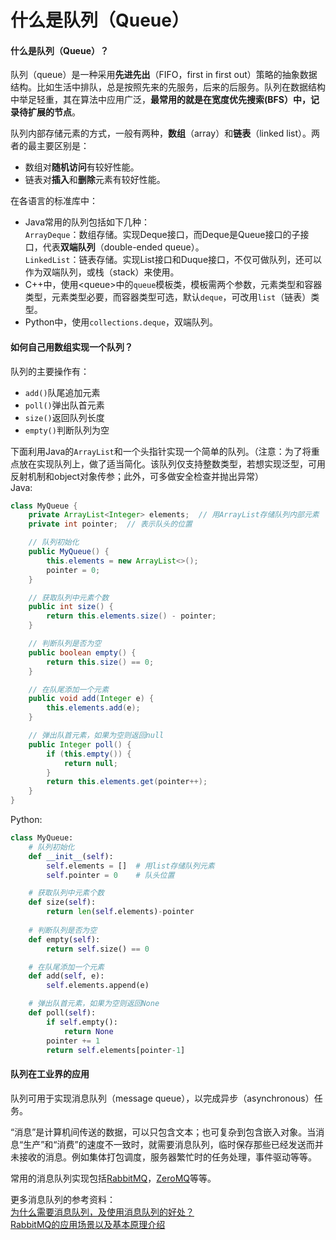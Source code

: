 # 什么是队列（Queue）

#### 什么是队列（Queue）？

队列（queue）是一种采用**先进先出**（FIFO，first in first out）策略的抽象数据结构。比如生活中排队，总是按照先来的先服务，后来的后服务。队列在数据结构中举足轻重，其在算法中应用广泛，**最常用的就是在宽度优先搜索(BFS）中，记录待扩展的节点**。

队列内部存储元素的方式，一般有两种，**数组**（array）和**链表**（linked list）。两者的最主要区别是：

* 数组对**随机访问**有较好性能。
* 链表对**插入**和**删除**元素有较好性能。

在各语言的标准库中：

* Java常用的队列包括如下几种：\
  `ArrayDeque`：数组存储。实现Deque接口，而Deque是Queue接口的子接口，代表**双端队列**（double-ended queue）。\
  `LinkedList`：链表存储。实现List接口和Duque接口，不仅可做队列，还可以作为双端队列，或栈（stack）来使用。
* C++中，使用\<queue>中的`queue`模板类，模板需两个参数，元素类型和容器类型，元素类型必要，而容器类型可选，默认`deque`，可改用`list`（链表）类型。
* Python中，使用`collections.deque`，双端队列。

#### 如何自己用数组实现一个队列？

队列的主要操作有：

* `add()`队尾追加元素
* `poll()`弹出队首元素
* `size()`返回队列长度
* `empty()`判断队列为空

下面利用Java的`ArrayList`和一个头指针实现一个简单的队列。（注意：为了将重点放在实现队列上，做了适当简化。该队列仅支持整数类型，若想实现泛型，可用反射机制和object对象传参；此外，可多做安全检查并抛出异常）\
Java:

```java
class MyQueue {
    private ArrayList<Integer> elements;  // 用ArrayList存储队列内部元素
    private int pointer;  // 表示队头的位置

    // 队列初始化
    public MyQueue() {
        this.elements = new ArrayList<>();
        pointer = 0;
    }

    // 获取队列中元素个数
    public int size() {
        return this.elements.size() - pointer;
    }

    // 判断队列是否为空
    public boolean empty() {
        return this.size() == 0;
    }

    // 在队尾添加一个元素
    public void add(Integer e) {
        this.elements.add(e);
    }

    // 弹出队首元素，如果为空则返回null
    public Integer poll() {
        if (this.empty()) {
            return null;
        }
        return this.elements.get(pointer++);
    }
}
```

Python:

```python
class MyQueue:
    # 队列初始化
    def __init__(self):
        self.elements = []  # 用list存储队列元素
        self.pointer = 0    # 队头位置

    # 获取队列中元素个数
    def size(self):
        return len(self.elements)-pointer
    
    # 判断队列是否为空
    def empty(self):
        return self.size() == 0

    # 在队尾添加一个元素
    def add(self, e):
        self.elements.append(e)

    # 弹出队首元素，如果为空则返回None
    def poll(self):
        if self.empty():
            return None
        pointer += 1
        return self.elements[pointer-1]
```

#### 队列在工业界的应用

队列可用于实现消息队列（message queue），以完成异步（asynchronous）任务。

“消息”是计算机间传送的数据，可以只包含文本；也可复杂到包含嵌入对象。当消息“生产”和“消费”的速度不一致时，就需要消息队列，临时保存那些已经发送而并未接收的消息。例如集体打包调度，服务器繁忙时的任务处理，事件驱动等等。

常用的消息队列实现包括[RabbitMQ](http://www.rabbitmq.com)，[ZeroMQ](http://zeromq.org)等等。

更多消息队列的参考资料：\
[为什么需要消息队列，及使用消息队列的好处？](https://blog.csdn.net/qq\_39470733/article/details/80576013)\
[RabbitMQ的应用场景以及基本原理介绍](http://blog.csdn.net/whoamiyang/article/details/54954780)
